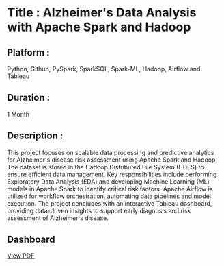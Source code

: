 # Title : Alzheimer's Data Analysis with Apache Spark and Hadoop
## Platform : 
  Python, Github, PySpark, SparkSQL,
  Spark-ML, Hadoop, Airflow and Tableau
## Duration : 
  1 Month
## Description : 
  This project focuses on scalable data processing and predictive analytics for Alzheimer's disease risk assessment
  using Apache Spark and Hadoop. The dataset is stored in the Hadoop Distributed File System (HDFS) to ensure
  efficient data management. Key responsibilities include performing Exploratory Data Analysis (EDA) and
  developing Machine Learning (ML) models in Apache Spark to identify critical risk factors. Apache Airflow is
  utilized for workflow orchestration, automating data pipelines and model execution. The project concludes with an
  interactive Tableau dashboard, providing data-driven insights to support early diagnosis and risk assessment of
  Alzheimer's disease.

  ## Dashboard
   [View PDF](./filename.pdf)
